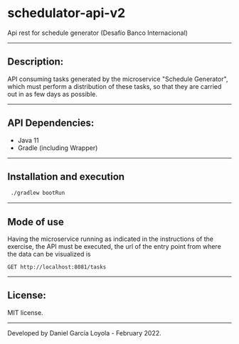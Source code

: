 # schedulator-api-v2
Api rest for schedule generator (Desafío Banco Internacional)

_ _ _ _ _ 

## Description:

API consuming tasks generated by the microservice "Schedule Generator", 
which must perform a distribution of these tasks, 
so that they are carried out in as few days as possible. 

_ _ _ _ _

## API Dependencies:
* Java 11
* Gradle (including Wrapper)

_ _ _ _ _

## Installation and execution

```bash
 ./gradlew bootRun
```
_ _ _ _ _

## Mode of use

Having the microservice running as indicated in the instructions of the exercise,
the API must be executed, the url of the entry point from where the data can be visualized is 

```
GET http://localhost:8081/tasks
```

_ _ _ _ _

## License:
MIT license.

_ _ _ _ _

Developed by Daniel García Loyola - February 2022.
